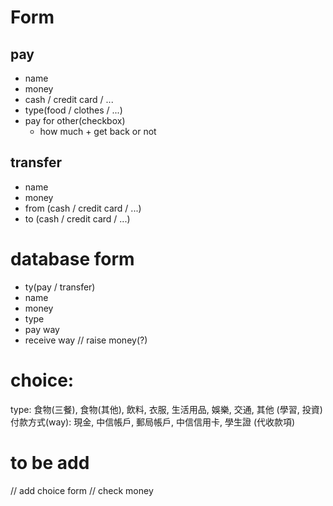 # Form
## pay
* name
* money
* cash / credit card / ...
* type(food / clothes / ...)
* pay for other(checkbox)
    * how much + get back or not

## transfer
* name
* money
* from (cash / credit card / ...)
* to (cash / credit card / ...)

# database form
* ty(pay / transfer)
* name
* money
* type
* pay way
* receive way
// raise money(?)

# choice:
type: 食物(三餐), 食物(其他), 飲料, 衣服, 生活用品, 娛樂, 交通, 其他    (學習, 投資)
付款方式(way): 現金, 中信帳戶, 郵局帳戶, 中信信用卡, 學生證     (代收款項)

# to be add
// add choice form
// check money
